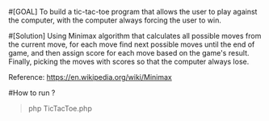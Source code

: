 #[GOAL] 
To build a tic-tac-toe program that allows the user to play against the computer, with the computer always forcing the user to win.

#[Solution] 
Using Minimax algorithm that calculates all possible moves from the current move, 
for each move find next possible moves until the end of game, and then assign score for each move based on the game's result. 
Finally, picking the moves with scores so that the computer always lose.

Reference: https://en.wikipedia.org/wiki/Minimax

#How to run ?
> php TicTacToe.php
